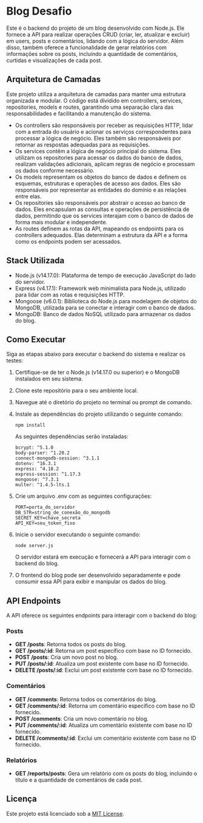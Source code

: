 # Blog Desafio

Este é o backend do projeto de um blog desenvolvido com Node.js. Ele fornece a API para realizar operações CRUD (criar, ler, atualizar e excluir) em users, posts e comentários, lidando com a lógica do servidor. Além disso, também oferece a funcionalidade de gerar relatórios com informações sobre os posts, incluindo a quantidade de comentários, curtidas e visualizações de cada post.

## Arquitetura de Camadas

Este projeto utiliza a arquitetura de camadas para manter uma estrutura organizada e modular. O código está dividido em controllers, services, repositories, models e routes, garantindo uma separação clara das responsabilidades e facilitando a manutenção do sistema.

- Os controllers são responsáveis por receber as requisições HTTP, lidar com a entrada do usuário e acionar os serviços correspondentes para processar a lógica de negócio. Eles também são responsáveis por retornar as respostas adequadas para as requisições.
- Os services contêm a lógica de negócio principal do sistema. Eles utilizam os repositories para acessar os dados do banco de dados, realizam validações adicionais, aplicam regras de negócio e processam os dados conforme necessário.
- Os models representam os objetos do banco de dados e definem os esquemas, estruturas e operações de acesso aos dados. Eles são responsáveis por representar as entidades do domínio e as relações entre elas.
- Os repositories são responsáveis por abstrair o acesso ao banco de dados. Eles encapsulam as consultas e operações de persistência de dados, permitindo que os services interajam com o banco de dados de forma mais modular e independente.
- As routes definem as rotas da API, mapeando os endpoints para os controllers adequados. Elas determinam a estrutura da API e a forma como os endpoints podem ser acessados.

## Stack Utilizada

- Node.js (v14.17.0): Plataforma de tempo de execução JavaScript do lado do servidor.
- Express (v4.17.1): Framework web minimalista para Node.js, utilizado para lidar com as rotas e requisições HTTP.
- Mongoose (v6.0.1): Biblioteca do Node.js para modelagem de objetos do MongoDB, utilizada para se conectar e interagir com o banco de dados.
- MongoDB: Banco de dados NoSQL utilizado para armazenar os dados do blog.

## Como Executar

Siga as etapas abaixo para executar o backend do sistema e realizar os testes:

1. Certifique-se de ter o Node.js (v14.17.0 ou superior) e o MongoDB instalados em seu sistema.

2. Clone este repositório para o seu ambiente local.

3. Navegue até o diretório do projeto no terminal ou prompt de comando.

4. Instale as dependências do projeto utilizando o seguinte comando:

   ```
   npm install
   ```

   As seguintes dependências serão instaladas:

   ```
   bcrypt: ^5.1.0
   body-parser: ^1.20.2
   connect-mongodb-session: ^3.1.1
   dotenv: ^16.3.1
   express: ^4.18.2
   express-session: ^1.17.3
   mongoose: ^7.3.1
   multer: ^1.4.5-lts.1
   ```
5. Crie um arquivo .env com as seguintes configurações:

   ```
   PORT=porta_do_servidor
   DB_STR=string_de_conexão_do_mongodb
   SECRET_KEY=chave_secreta
   API_KEY=seu_token_fixo
   ```
   
6. Inicie o servidor executando o seguinte comando:

   ```
   node server.js
   ```

   O servidor estará em execução e fornecerá a API para interagir com o backend do blog.

7. O frontend do blog pode ser desenvolvido separadamente e pode consumir essa API para exibir e manipular os dados do blog.

## API Endpoints

A API oferece os seguintes endpoints para interagir com o backend do blog:

### Posts

- **GET /posts**: Retorna todos os posts do blog.
- **GET /posts/:id**: Retorna um post específico com base no ID fornecido.
- **POST /posts**: Cria um novo post no blog.
- **PUT /posts/:id**: Atualiza um post existente com base no ID fornecido.
- **DELETE /posts/:id**: Exclui um post existente com base no ID fornecido.

### Comentários

- **GET /comments**: Retorna todos os comentários do blog.
- **GET /comments/:id**: Retorna um comentário específico com base no ID fornecido.
- **POST /comments**: Cria um novo comentário no blog.
- **PUT /comments/:id**: Atualiza um comentário existente com base no ID fornecido.
- **DELETE /comments/:id**: Exclui um comentário existente com base no ID fornecido.

### Relatórios

- **GET /reports/posts**: Gera um relatório com os posts do blog, incluindo o título e a quantidade de comentários de cada post.

## Licença

Este projeto está licenciado sob a [MIT License](LICENSE).